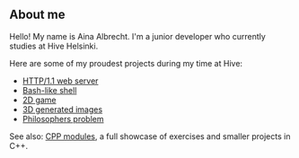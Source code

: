 ## About me

<!--
**aaiinnaa22/aaiinnaa22** is a ✨ _special_ ✨ repository because its `README.md` (this file) appears on your GitHub profile.

Here are some ideas to get you started:

- 🔭 I’m currently working on ...
- 🌱 I’m currently learning ...
- 👯 I’m looking to collaborate on ...
- 🤔 I’m looking for help with ...
- 💬 Ask me about ...
- 📫 How to reach me: ...
- 😄 Pronouns: ...
- ⚡ Fun fact: ...
-->

Hello! My name is Aina Albrecht. I'm a junior developer who currently studies at Hive Helsinki. 

Here are some of my proudest projects during my time at Hive:

-  [HTTP/1.1 web server](https://github.com/aaiinnaa22/42-webserv.git)
-  [Bash-like shell](https://github.com/aaiinnaa22/42-minishell)
-  [2D game](https://github.com/aaiinnaa22/42-so_long)
-  [3D generated images](https://github.com/aaiinnaa22/42-miniRT)
-  [Philosophers problem](https://github.com/aaiinnaa22/42-philosophers)

See also: 
[CPP modules](https://github.com/aaiinnaa22/42-cpp_modules), a full showcase of exercises and smaller projects in C++.
